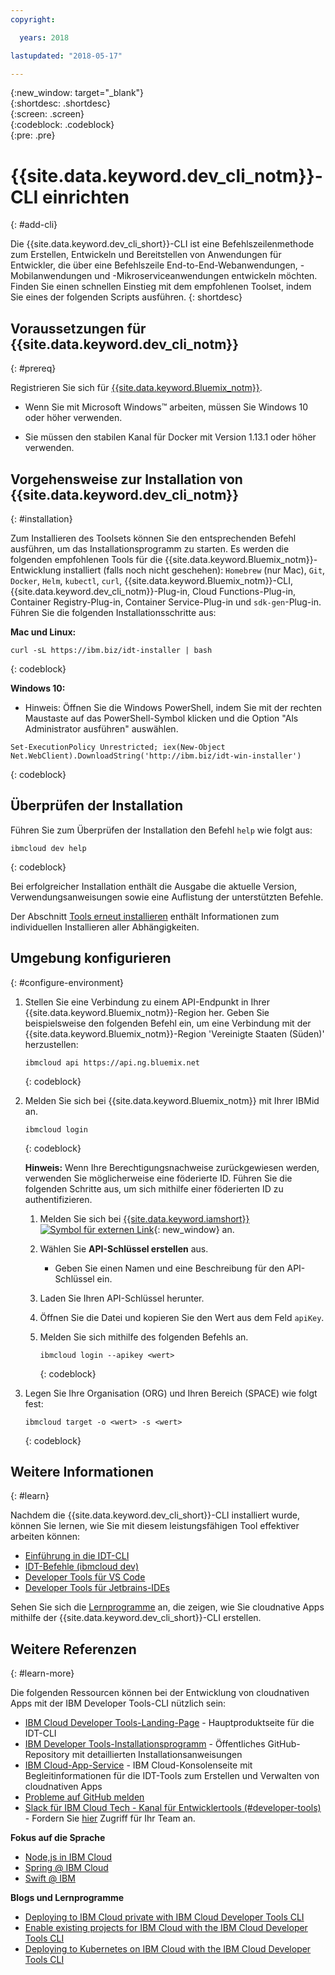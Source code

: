 ```yaml
---
copyright:

  years: 2018

lastupdated: "2018-05-17"

---
```


{:new_window: target="_blank"}  
{:shortdesc: .shortdesc}  
{:screen: .screen}  
{:codeblock: .codeblock}  
{:pre: .pre}  

# {{site.data.keyword.dev_cli_notm}}-CLI einrichten
{: #add-cli}

Die {{site.data.keyword.dev_cli_short}}-CLI ist eine Befehlszeilenmethode zum Erstellen, Entwickeln und Bereitstellen von Anwendungen für Entwickler, die über eine Befehlszeile End-to-End-Webanwendungen, -Mobilanwendungen und -Mikroserviceanwendungen entwickeln möchten. Finden Sie einen schnellen Einstieg mit dem empfohlenen Toolset, indem Sie eines der folgenden Scripts ausführen.
{: shortdesc}

## Voraussetzungen für {{site.data.keyword.dev_cli_notm}}
{: #prereq}

Registrieren Sie sich für [{{site.data.keyword.Bluemix_notm}}](http://ibm.biz/ibm-registration).

*  Wenn Sie mit Microsoft Windows&trade; arbeiten, müssen Sie Windows 10 oder höher verwenden.

* Sie müssen den stabilen Kanal für Docker mit Version 1.13.1 oder höher verwenden.

## Vorgehensweise zur Installation von {{site.data.keyword.dev_cli_notm}}
{: #installation}

Zum Installieren des Toolsets können Sie den entsprechenden Befehl ausführen, um das Installationsprogramm zu starten. Es werden die folgenden empfohlenen Tools für die {{site.data.keyword.Bluemix_notm}}-Entwicklung installiert (falls noch nicht geschehen): `Homebrew` (nur Mac), `Git`, `Docker`, `Helm`, `kubectl`, `curl`, {{site.data.keyword.Bluemix_notm}}-CLI, {{site.data.keyword.dev_cli_notm}}-Plug-in, Cloud Functions-Plug-in, Container Registry-Plug-in, Container Service-Plug-in und `sdk-gen`-Plug-in. Führen Sie die folgenden Installationsschritte aus:

**Mac und Linux:**

```
curl -sL https://ibm.biz/idt-installer | bash
```
{: codeblock}


**Windows 10:**

* Hinweis: Öffnen Sie die Windows PowerShell, indem Sie mit der rechten Maustaste auf das PowerShell-Symbol klicken und die Option "Als Administrator ausführen" auswählen.

```
Set-ExecutionPolicy Unrestricted; iex(New-Object Net.WebClient).DownloadString('http://ibm.biz/idt-win-installer')
```
{: codeblock}

## Überprüfen der Installation
Führen Sie zum Überprüfen der Installation den Befehl `help` wie folgt aus:

```
ibmcloud dev help
```
{: codeblock}

Bei erfolgreicher Installation enthält die Ausgabe die aktuelle Version, Verwendungsanweisungen sowie eine Auflistung der unterstützten Befehle.

Der Abschnitt [Tools erneut installieren](/docs/troubleshoot/ts_createapps.html#appendix) enthält Informationen zum individuellen Installieren aller Abhängigkeiten.

## Umgebung konfigurieren
{: #configure-environment}

1. Stellen Sie eine Verbindung zu einem API-Endpunkt in Ihrer {{site.data.keyword.Bluemix_notm}}-Region her. Geben Sie beispielsweise den folgenden Befehl ein, um eine Verbindung mit der {{site.data.keyword.Bluemix_notm}}-Region 'Vereinigte Staaten (Süden)' herzustellen:

	```
	ibmcloud api https://api.ng.bluemix.net
	```
	{: codeblock}

2. Melden Sie sich bei {{site.data.keyword.Bluemix_notm}} mit Ihrer IBMid an.

	```
	ibmcloud login
	```
	{: codeblock}

	**Hinweis:** Wenn Ihre Berechtigungsnachweise zurückgewiesen werden, verwenden Sie möglicherweise eine föderierte ID. Führen Sie die folgenden Schritte aus, um sich mithilfe einer föderierten ID zu authentifizieren.

	1. Melden Sie sich bei [{{site.data.keyword.iamshort}} ![Symbol für externen Link](../../icons/launch-glyph.svg "Symbol für externen Link")](https://www.bluemix.net/iam/#/apikeys){: new_window} an.
	2. Wählen Sie **API-Schlüssel erstellen** aus.
		* Geben Sie einen Namen und eine Beschreibung für den API-Schlüssel ein.
	3. Laden Sie Ihren API-Schlüssel herunter.
	4. Öffnen Sie die Datei und kopieren Sie den Wert aus dem Feld `apiKey`.
	5. Melden Sie sich mithilfe des folgenden Befehls an.

		```
		ibmcloud login --apikey <wert>
		```
		{: codeblock}

3. Legen Sie Ihre Organisation (ORG) und Ihren Bereich (SPACE) wie folgt fest:

	```
	ibmcloud target -o <wert> -s <wert>
	```
	{: codeblock}

## Weitere Informationen
{: #learn}

Nachdem die {{site.data.keyword.dev_cli_short}}-CLI installiert wurde, können Sie lernen, wie Sie mit diesem leistungsfähigen Tool effektiver arbeiten können:
- [Einführung in die IDT-CLI](index.html)
- [IDT-Befehle (ibmcloud dev)](commands.html)
- [Developer Tools für VS Code](vscode.html)
- [Developer Tools für Jetbrains-IDEs](jetbrains.html)

Sehen Sie sich die [Lernprogramme](/docs/apps/tutorials/tutorial_bff.html) an, die zeigen, wie Sie cloudnative Apps mithilfe der {{site.data.keyword.dev_cli_short}}-CLI erstellen.

## Weitere Referenzen
{: #learn-more}

Die folgenden Ressourcen können bei der Entwicklung von cloudnativen Apps mit der IBM Developer Tools-CLI nützlich sein:

- [IBM Cloud Developer Tools-Landing-Page](https://www.ibm.com/cloud/cli) - Hauptproduktseite für die IDT-CLI
- [IBM Developer Tools-Installationsprogramm](https://github.com/IBM-Bluemix/ibm-cloud-developer-tools) - Öffentliches GitHub-Repository mit detaillierten Installationsanweisungen
- [IBM Cloud-App-Service](https://console.bluemix.net/developer/appservice) - IBM Cloud-Konsolenseite mit Begleitinformationen für die IDT-Tools zum Erstellen und Verwalten von cloudnativen Apps
- [Probleme auf GitHub melden](https://github.com/IBM-Cloud/ibm-cloud-developer-tools/issues)
- [Slack für IBM Cloud Tech - Kanal für Entwicklertools (#developer-tools)](https://ibm-cloud-tech.slack.com) - Fordern Sie [hier](https://slack-invite-ibm-cloud-tech.mybluemix.net/) Zugriff für Ihr Team an.

**Fokus auf die Sprache**

- [Node,js in IBM Cloud](https://developer.ibm.com/node/cloud/)
- [Spring @ IBM Cloud](https://developer.ibm.com/java/spring/)
- [Swift @ IBM](https://developer.ibm.com/swift)

**Blogs und Lernprogramme**

- [Deploying to IBM Cloud private with IBM Cloud Developer Tools CLI](https://www.ibm.com/blogs/bluemix/2017/09/deploying-ibm-cloud-private-ibm-cloud-developer-tools-cli/)
- [Enable existing projects for IBM Cloud with the IBM Cloud Developer Tools CLI](https://www.ibm.com/blogs/bluemix/2017/09/enable-existing-projects-ibm-cloud-ibm-cloud-developer-tools-cli/)
- [Deploying to Kubernetes on IBM Cloud with the IBM Cloud Developer Tools CLI](https://www.ibm.com/blogs/bluemix/2017/09/deploying-kubernetes-ibm-cloud-ibm-cloud-developer-tools-cli/)
